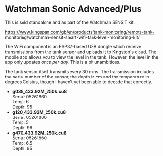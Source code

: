 # Watchman Sonic Advanced/Plus

This is sold standalone and as part of the Watchman SENSiT kit.

https://www.kingspan.com/gb/en/products/tank-monitoring/remote-tank-monitoring/watchman-sensit-smart-wifi-tank-level-monitoring-kit/

The WiFi component is an ESP32-based USB dongle which receive transmissions from the tank sensor and uploads it to Kingston's cloud. The mobile app allows you to view the level in the tank. However, the level in the app only updates *once per day*. This is a bit unambitious.

The tank sensor itself transmits every 30 mins. The transmission includes the serial number of the sensor, the depth in cm and the temperature in degrees Celsius, though I haven't yet been able to decode that correctly.

- **g039_433.92M_250k.cu8**  
  Serial: 05261860  
  Temp:	6  
  Depth: 95  
- **g120_433.92M_250k.cu8**  
  Serial: 05261860  
  Temp: 5  
  Depth: 96  
- **g470_433.92M_250k.cu8**  
  Serial: 05261860  
  Temp: 6.5  
  Depth: 95  